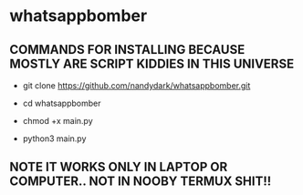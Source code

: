 # whatsappbomber

## COMMANDS FOR INSTALLING BECAUSE MOSTLY ARE SCRIPT KIDDIES IN THIS UNIVERSE

+ git clone https://github.com/nandydark/whatsappbomber.git

+ cd whatsappbomber

+ chmod +x main.py

+ python3 main.py

## NOTE IT WORKS ONLY IN LAPTOP OR COMPUTER.. NOT IN NOOBY TERMUX SHIT!!
